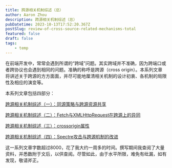 ```yaml
---
title: 跨源相关机制综述（总）
author: Aaron Zhou
description: 跨源相关机制综述（总）
pubDatetime: 2023-10-13T17:52:20.367Z
postSlug: review-of-cross-source-related-mechanisms-total
featured: false
draft: false
tags:
    - temp
---
```

在前端开发中，常常会遇到所谓的“跨域”问题。其实跨域并不准确，因为跨端口或者跨协议也会遇到相同的问题。准确的称呼是跨源（cross origin）。本系列文章将讲述关于跨源的方方面面，并尽可能地厘清相关机制的设计初衷、各机制的局限性及相应的演变等。

本系列文章包括四部分：

[跨源相关机制综述（一）：同源策略与跨源资源共享](https://zhuanlan.zhihu.com/p/345012141)

[跨源相关机制综述（二）：Fetch与XMLHttpRequest在跨源上的异同](https://zhuanlan.zhihu.com/p/345019873)

[跨源相关机制综述（三）：crossorigin属性](https://zhuanlan.zhihu.com/p/345564689)

[跨源相关机制综述（四）：Spectre攻击与跨源机制的改进](https://zhuanlan.zhihu.com/p/396062386)

这一系列文章字数超过8000，花了我大约一周多的时间。撰写期间我查阅了大量资料，并悉数附于文后，以供查阅。尽管如此，由于水平所限，难免有纰漏，如有发现，敬请斧正。